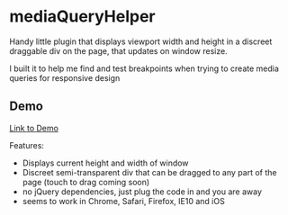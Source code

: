 mediaQueryHelper
============================

Handy little plugin that displays viewport width and height in a discreet draggable div on the page, that updates on window resize. 

I built it to help me find and test breakpoints when trying to create media queries for responsive design

## Demo

<a href="https://appasylum.net/resources/mediaQueryHelper/" target="_blank">Link to Demo</a>

Features:

- Displays current height and width of window
- Discreet semi-transparent div that can be dragged to any part of the page (touch to drag coming soon)
- no jQuery dependencies, just plug the code in and you are away 
- seems to work in Chrome, Safari, Firefox, IE10 and iOS